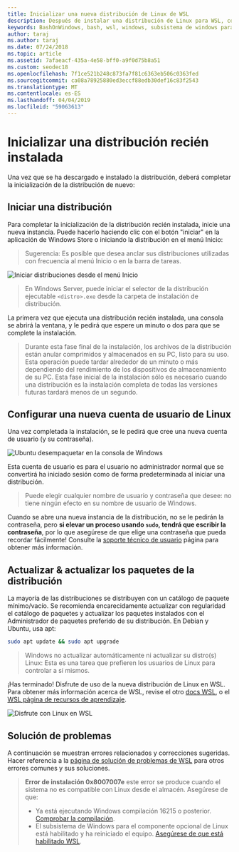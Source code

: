 ```yaml
---
title: Inicializar una nueva distribución de Linux de WSL
description: Después de instalar una distribución de Linux para WSL, completar la inicialización siguiendo estos sencillos pasos
keywords: BashOnWindows, bash, wsl, windows, subsistema de windows para linux, windowssubsystem, ubuntu, debian, suse, windows 10
author: taraj
ms.author: taraj
ms.date: 07/24/2018
ms.topic: article
ms.assetid: 7afaeacf-435a-4e58-bff0-a9f0d75b8a51
ms.custom: seodec18
ms.openlocfilehash: 7f1ce521b248c873fa7f81c6363eb506c0363fed
ms.sourcegitcommit: ca08a78925880ed3eccf88edb30def16c83f2543
ms.translationtype: MT
ms.contentlocale: es-ES
ms.lasthandoff: 04/04/2019
ms.locfileid: "59063613"
---
```

# <a name="initializing-a-newly-installed-distro"></a>Inicializar una distribución recién instalada
Una vez que se ha descargado e instalado la distribución, deberá completar la inicialización de la distribución de nuevo:

## <a name="launch-a-distro"></a>Iniciar una distribución
Para completar la inicialización de la distribución recién instalada, inicie una nueva instancia. Puede hacerlo haciendo clic con el botón "iniciar" en la aplicación de Windows Store o iniciando la distribución en el menú Inicio:

> Sugerencia: Es posible que desea anclar sus distribuciones utilizadas con frecuencia al menú Inicio o en la barra de tareas.

![Iniciar distribuciones desde el menú Inicio](media/start-menu.png)

> En Windows Server, puede iniciar el selector de la distribución ejecutable `<distro>.exe` desde la carpeta de instalación de distribución.

La primera vez que ejecuta una distribución recién instalada, una consola se abrirá la ventana, y le pedirá que espere un minuto o dos para que se complete la instalación.

> Durante esta fase final de la instalación, los archivos de la distribución están anular comprimidos y almacenados en su PC, listo para su uso. Esta operación puede tardar alrededor de un minuto o más dependiendo del rendimiento de los dispositivos de almacenamiento de su PC. Esta fase inicial de la instalación sólo es necesario cuando una distribución es la instalación completa de todas las versiones futuras tardará menos de un segundo.

## <a name="setting-up-a-new-linux-user-account"></a>Configurar una nueva cuenta de usuario de Linux

Una vez completada la instalación, se le pedirá que cree una nueva cuenta de usuario (y su contraseña). 

![Ubuntu desempaquetar en la consola de Windows](media/UbuntuInstall.png)

Esta cuenta de usuario es para el usuario no administrador normal que se convertirá ha iniciado sesión como de forma predeterminada al iniciar una distribución.

> Puede elegir cualquier nombre de usuario y contraseña que desee: no tiene ningún efecto en su nombre de usuario de Windows. 

Cuando se abre una nueva instancia de la distribución, no se le pedirán la contraseña, pero **si elevar un proceso usando `sudo`, tendrá que escribir la contraseña**, por lo que asegúrese de que elige una contraseña que pueda recordar fácilmente! Consulte la [soporte técnico de usuario](user-support.md) página para obtener más información.

## <a name="update--upgrade-your-distros-packages"></a>Actualizar & actualizar los paquetes de la distribución

La mayoría de las distribuciones se distribuyen con un catálogo de paquete mínimo/vacío. Se recomienda encarecidamente actualizar con regularidad el catálogo de paquetes y actualizar los paquetes instalados con el Administrador de paquetes preferido de su distribución. En Debian y Ubuntu, usa apt:

```bash
sudo apt update && sudo apt upgrade
```

> Windows no actualizar automáticamente ni actualizar su distro(s) Linux: Esta es una tarea que prefieren los usuarios de Linux para controlar a sí mismos.

¡Has terminado! Disfrute de uso de la nueva distribución de Linux en WSL. Para obtener más información acerca de WSL, revise el otro [docs WSL](https://aka.ms/wsldocs), o el [WSL página de recursos de aprendizaje](https://aka.ms/learnwsl).

![Disfrute con Linux en WSL](media/linux-on-wsl.png)

## <a name="troubleshooting"></a>Solución de problemas

A continuación se muestran errores relacionados y correcciones sugeridas. Hacer referencia a la [página de solución de problemas de WSL](troubleshooting.md) para otros errores comunes y sus soluciones.

> **Error de instalación 0x8007007e** este error se produce cuando el sistema no es compatible con Linux desde el almacén.  Asegúrese de que:
> * Ya está ejecutando Windows compilación 16215 o posterior. [Comprobar la compilación](troubleshooting.md#check-your-build-number).
> * El subsistema de Windows para el componente opcional de Linux está habilitado y ha reiniciado el equipo.  [Asegúrese de que está habilitado WSL](troubleshooting.md#confirm-wsl-is-enabled).
